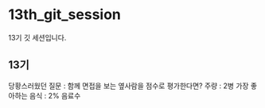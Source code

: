 # 13th_git_session
13기 깃 세션입니다.

## 13기 

당황스러웠던 질문 : 함께 면접을 보는 옆사람을 점수로 평가한다면?
주량 : 2병
가장 좋아하는 음식 : 2% 음료수